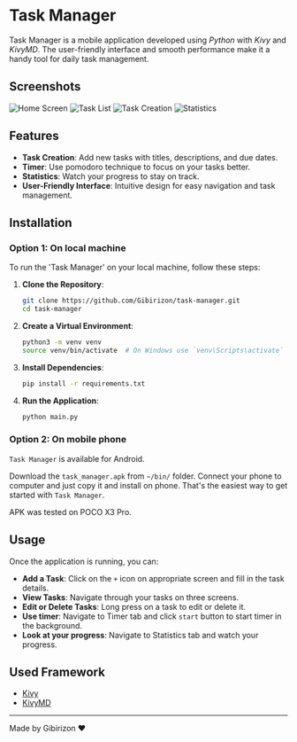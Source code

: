 # Task Manager

Task Manager is a mobile application developed using _Python_ with _Kivy_ and _KivyMD_. The user-friendly interface and smooth performance make it a handy tool for daily task management.

## Screenshots

![Home Screen](screenshots/home_screen.png)
![Task List](screenshots/task_list.png)
![Task Creation](screenshots/task_creation.png)
![Statistics](screenshots/statistics.png)

## Features

- **Task Creation**: Add new tasks with titles, descriptions, and due dates.
- **Timer**: Use pomodoro technique to focus on your tasks better.
- **Statistics**: Watch your progress to stay on track.
- **User-Friendly Interface**: Intuitive design for easy navigation and task management.

## Installation

### Option 1: On local machine

To run the 'Task Manager' on your local machine, follow these steps:

1. **Clone the Repository**:

   ```sh
   git clone https://github.com/Gibirizon/task-manager.git
   cd task-manager
   ```

2. **Create a Virtual Environment**:

   ```sh
   python3 -m venv venv
   source venv/bin/activate  # On Windows use `venv\Scripts\activate`
   ```

3. **Install Dependencies**:

   ```sh
   pip install -r requirements.txt
   ```

4. **Run the Application**:
   ```sh
   python main.py
   ```

### Option 2: On mobile phone

`Task Manager` is available for Android.

Download the `task_manager.apk` from `~/bin/` folder. Connect your phone to computer and just copy it and install on phone. That's the easiest way to get started with `Task Manager`.

APK was tested on POCO X3 Pro.

## Usage

Once the application is running, you can:

- **Add a Task**: Click on the `+` icon on appropriate screen and fill in the task details.
- **View Tasks**: Navigate through your tasks on three screens.
- **Edit or Delete Tasks**: Long press on a task to edit or delete it.
- **Use timer**: Navigate to Timer tab and click `start` button to start timer in the background.
- **Look at your progress**: Navigate to Statistics tab and watch your progress.

## Used Framework

- [Kivy](https://kivy.org/)
- [KivyMD](https://kivymd.readthedocs.io/en/latest/)

---

Made by Gibirizon ❤
